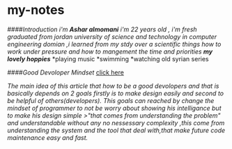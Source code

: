 # my-notes
####_Introduction_
_i'm_  **_Ashar almomani_**   _i'm 22 years old , i'm fresh graduated from jordan university of science and technology in computer engineering domian ,i learned from my stdy over a scientific things how to work under pressure and how to mangement the time and priorities_
**_my lovely hoppies_** 
*playing music 
*swimming 
*watching old syrian series 

####_Good Devoloper Mindset_  [click here](https://www.freecodecamp.org/news/learn-the-fundamentals-of-a-good-developer-mindset-in-15-minutes-81321ab8a682/) 

_The main idea of this article that how to be a good devolopers and that  is basically  depends on 2 goals firstly is to make design easily and second to be helpful of others(developers)._
 _This goals can reached by change the mindset of programmer to not be worry about showing his intelligance but to make his design simple >"that comes from understanding the problem"  and understandable without any no nessessary complexity ,this come from understanding the system and the tool that deal with,that make future code maintenance easy and fast._
